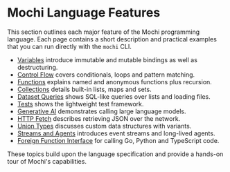 # Mochi Language Features

This section outlines each major feature of the Mochi programming language. Each page contains a short description and practical examples that you can run directly with the `mochi` CLI.

- [Variables](variables.md) introduce immutable and mutable bindings as well as destructuring.
- [Control Flow](control-flow.md) covers conditionals, loops and pattern matching.
- [Functions](functions.md) explains named and anonymous functions plus recursion.
- [Collections](collections.md) details built-in lists, maps and sets.
- [Dataset Queries](datasets.md) shows SQL-like queries over lists and loading files.
- [Tests](tests.md) shows the lightweight test framework.
- [Generative AI](generative-ai.md) demonstrates calling large language models.
- [HTTP Fetch](http-fetch.md) describes retrieving JSON over the network.
- [Union Types](union-types.md) discusses custom data structures with variants.
- [Streams and Agents](streams.md) introduces event streams and long-lived agents.
- [Foreign Function Interface](ffi.md) for calling Go, Python and TypeScript code.

These topics build upon the language specification and provide a hands-on tour of Mochi's capabilities.
